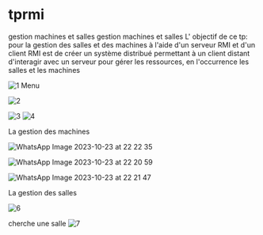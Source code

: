 # tprmi
gestion machines et salles
gestion machines et salles
L' objectif de ce tp:
pour la gestion des salles et des machines à l'aide d'un serveur RMI et d'un client RMI est de créer un système distribué permettant à un client distant d'interagir avec un serveur pour gérer les ressources, en l'occurrence les salles et les machines


![1](https://github.com/hasnahatti70/tprmi/assets/127605934/6a1a44ed-3123-4fda-89b7-98b0bb154eb1)
Menu

![2](https://github.com/hasnahatti70/tprmi/assets/127605934/5cc40069-f7c5-4220-8a7c-9256b0763a48)

![3](https://github.com/hasnahatti70/tprmi/assets/127605934/07686bf1-3799-46b7-b311-8b6107f30a9d)
![4](https://github.com/hasnahatti70/tprmi/assets/127605934/b72f28d8-f9f5-4f15-b9ba-a53bae459765)

La gestion des machines




![WhatsApp Image 2023-10-23 at 22 22 35](https://github.com/hasnahatti70/tprmi/assets/127605934/36e37653-3e96-43fe-a974-57919591d414)


![WhatsApp Image 2023-10-23 at 22 20 59](https://github.com/hasnahatti70/tprmi/assets/127605934/fc389ddb-6a95-44d9-9092-bec8a6055d1a)


![WhatsApp Image 2023-10-23 at 22 21 47](https://github.com/hasnahatti70/tprmi/assets/127605934/14778364-b449-41d8-9a23-d4358918838f)




La gestion des salles

![6](https://github.com/hasnahatti70/tprmi/assets/127605934/afc04929-7e02-4a6b-b5af-df968c320306)


cherche une salle
![7](https://github.com/hasnahatti70/tprmi/assets/127605934/5b08b63b-bae2-4420-8243-9228c8318dfb)

